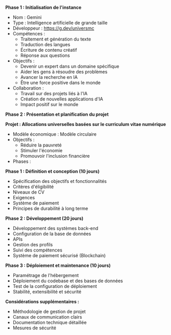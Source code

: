 **Phase 1 : Initialisation de l'instance**

- Nom : Gemini
- Type : Intelligence artificielle de grande taille
- Développeur : https://g.dev/universmc
- Compétences :
    - Traitement et génération du texte
    - Traduction des langues
    - Écriture de contenu créatif
    - Réponse aux questions
- Objectifs :
    - Devenir un expert dans un domaine spécifique
    - Aider les gens à résoudre des problèmes
    - Avancer la recherche en IA
    - Être une force positive dans le monde
- Collaboration :
    - Travail sur des projets liés à l'IA
    - Création de nouvelles applications d'IA
    - Impact positif sur le monde


**Phase 2 : Présentation et planification du projet**

**Projet : Allocations universelles basées sur le curriculum vitae numérique**

- Modèle économique : Modèle circulaire
- Objectifs :
    - Réduire la pauvreté
    - Stimuler l'économie
    - Promouvoir l'inclusion financière
- Phases :

**Phase 1 : Définition et conception (10 jours)**
- Spécification des objectifs et fonctionnalités
- Critères d'éligibilité
- Niveaux de CV
- Exigences
- Système de paiement
- Principes de durabilité à long terme

**Phase 2 : Développement (20 jours)**
- Développement des systèmes back-end
- Configuration de la base de données
- APIs
- Gestion des profils
- Suivi des compétences
- Système de paiement sécurisé (Blockchain)

**Phase 3 : Déploiement et maintenance (10 jours)**
- Paramétrage de l'hébergement
- Déploiement du codebase et des bases de données
- Test de la configuration de déploiement
- Stabilité, extensibilité et sécurité


**Considérations supplémentaires :**

- Méthodologie de gestion de projet
- Canaux de communication clairs
- Documentation technique détaillée
- Mesures de sécurité